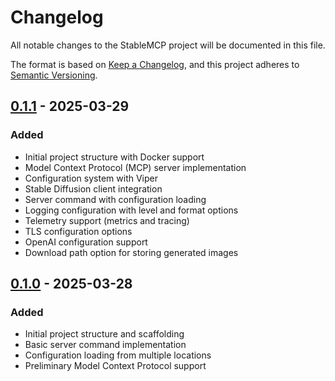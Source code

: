 # Changelog

All notable changes to the StableMCP project will be documented in this file.

The format is based on [Keep a Changelog](https://keepachangelog.com/en/1.1.0/),
and this project adheres to [Semantic Versioning](https://semver.org/spec/v2.0.0.html).

## [0.1.1] - 2025-03-29

### Added
- Initial project structure with Docker support
- Model Context Protocol (MCP) server implementation
- Configuration system with Viper
- Stable Diffusion client integration
- Server command with configuration loading
- Logging configuration with level and format options
- Telemetry support (metrics and tracing)
- TLS configuration options
- OpenAI configuration support
- Download path option for storing generated images

## [0.1.0] - 2025-03-28

### Added
- Initial project structure and scaffolding
- Basic server command implementation
- Configuration loading from multiple locations
- Preliminary Model Context Protocol support

[0.1.1]: https://github.com/mkm29/stablemcp/compare/v0.1.0...v0.1.1
[0.1.0]: https://github.com/mkm29/stablemcp/releases/tag/v0.1.0...HEAD